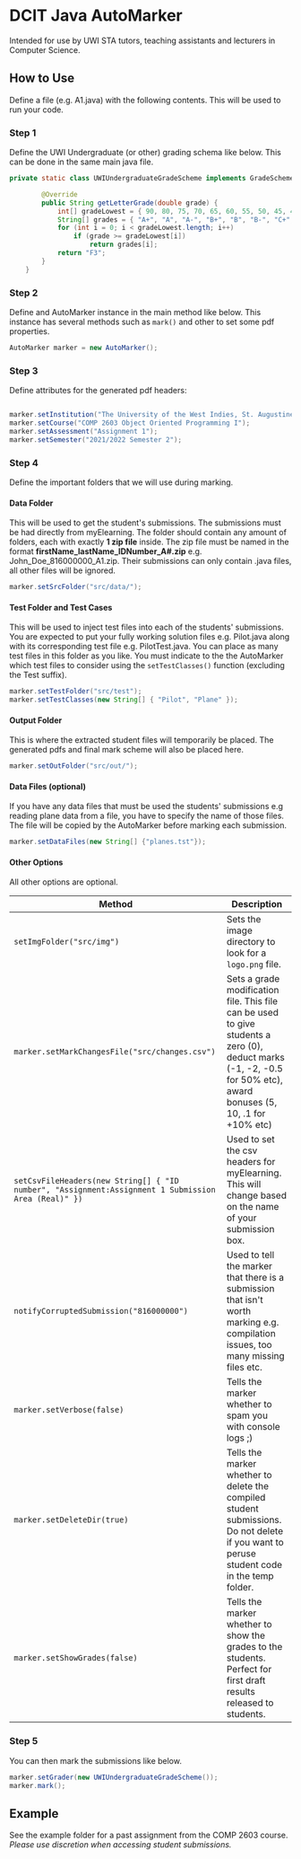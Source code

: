 # DCIT Java AutoMarker

Intended for use by UWI STA tutors, teaching assistants and lecturers in Computer Science.

## How to Use

Define a file (e.g. A1.java) with the following contents. This will be used to run your code.

### Step 1

Define the UWI Undergraduate (or other) grading schema like below. This can be done in the same main java file.

```java
private static class UWIUndergraduateGradeScheme implements GradeScheme {

        @Override
        public String getLetterGrade(double grade) {
            int[] gradeLowest = { 90, 80, 75, 70, 65, 60, 55, 50, 45, 40, 0 };
            String[] grades = { "A+", "A", "A-", "B+", "B", "B-", "C+", "C", "F1", "F2", "F3" };
            for (int i = 0; i < gradeLowest.length; i++)
                if (grade >= gradeLowest[i])
                    return grades[i];
            return "F3";
        }
    }
```

### Step 2

Define and AutoMarker instance in the main method like below. This instance has several methods such as ```mark()``` and other to set some pdf properties.

```java
AutoMarker marker = new AutoMarker();
```

### Step 3

Define attributes for the generated pdf headers:

```java

marker.setInstitution("The University of the West Indies, St. Augustine");
marker.setCourse("COMP 2603 Object Oriented Programming I");
marker.setAssessment("Assignment 1");
marker.setSemester("2021/2022 Semester 2");
```

### Step 4

Define the important folders that we will use during marking.

#### Data Folder
This will be used to get the student's submissions. The submissions must be had directly from myElearning. The folder should contain any amount of folders, each with exactly **1 zip file** inside. The zip file must be named in the format **firstName_lastName_IDNumber_A#.zip** e.g. John_Doe_816000000_A1.zip. Their submissions can only contain .java files, all other files will be ignored.

```java
marker.setSrcFolder("src/data/");
```

#### Test Folder and Test Cases

This will be used to inject test files into each of the students' submissions. You are expected to put your fully working solution files e.g. Pilot.java along with its corresponding test file e.g. PilotTest.java. You can place as many test files in this folder as you like. You must indicate to the the AutoMarker which test files to consider using the `setTestClasses()` function (excluding the Test suffix).

```java
marker.setTestFolder("src/test");
marker.setTestClasses(new String[] { "Pilot", "Plane" });
```

#### Output Folder

This is where the extracted student files will temporarily be placed. The generated pdfs and final mark scheme will also be placed here.

```java
marker.setOutFolder("src/out/");
```

#### Data Files (optional)
If you have any data files that must be used the students' submissions e.g reading plane data from a file, you have to specify the name of those files. The file will be copied by the AutoMarker before marking each submission.

```java
marker.setDataFiles(new String[] {"planes.tst"});
```

#### Other Options

All other options are optional.

Method | Description
--- | ---
`setImgFolder("src/img")` | Sets the image directory to look for a `logo.png` file.
`marker.setMarkChangesFile("src/changes.csv")` | Sets a grade modification file. This file can be used to give students a zero (0), deduct marks (-1, -2, -0.5 for 50% etc), award bonuses (5, 10, .1 for +10% etc)
`setCsvFileHeaders(new String[] { "ID number", "Assignment:Assignment 1 Submission Area (Real)" })` | Used to set the csv headers for myElearning. This will change based on the name of your submission box.
`notifyCorruptedSubmission("816000000")` | Used to tell the marker that there is a submission that isn't worth marking e.g. compilation issues, too many missing files etc.
`marker.setVerbose(false)` | Tells the marker whether to spam you with console logs ;)
`marker.setDeleteDir(true)` | Tells the marker whether to delete the compiled student submissions. Do not delete if you want to peruse student code in the temp folder.
`marker.setShowGrades(false)` | Tells the marker whether to show the grades to the students. Perfect for first draft results released to students.

### Step 5

You can then mark the submissions like below.

```java
marker.setGrader(new UWIUndergraduateGradeScheme());
marker.mark();
```

## Example

See the example folder for a past assignment from the COMP 2603 course. *Please use discretion when accessing student submissions.*
